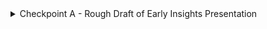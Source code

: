 <details><summary>Checkpoint A - Rough Draft of Early Insights Presentation</summary>
<p>

The team should have collected more data/processed more data and continued to perform a more thorough analysis. You will present your findings to the client at the Early Insights Meeting. 
This is a checkpoint to make sure you are prepared. 

Because there are two distinct project styles (city council vs client based), the requirements are slightly different in the content that needs to be included:

If you are assigned to a **client based project**, you will need to prepare the following:
1. Create a draft presentation using this template [Presentation Outlines](https://docs.google.com/document/d/1MpOHudOloqKpt5S81rGyYuurps9CeDJ7XlUi000L1cM/edit?usp=sharing)
2. Answer at least two more key questions since Deliverable 1
3. You will need to include:
   1. Any additional challenges you have encountered?
   2. What limitations have you encountered? 
   3. What assumptions have you had to make?
   4. What were the expected next steps, and did you follow them or did the scope change? 
   5. What are you planning to do to complete your project?

If you are assigned to a **city council project**, you will need to prepare the following:
1. The Base Project includes a rigid, set scope with a clear end deliverable. The questions to be answered, wanted visualizations and visualization answers, are clearly outlined for the student to complete. 
   1. Create a draft presentation using this template [Presentation Outlines](https://docs.google.com/document/d/1MpOHudOloqKpt5S81rGyYuurps9CeDJ7XlUi000L1cM/edit?usp=sharing) you will present the findings from the Base Project.
   2. Answer all the key questions on your project document.
2. The end of the presentation must include the team’s Extension     
  Project. This is the opportunity for students to be creative with additional data sets and sources that they believe will tell an interesting story. 
    1. The team should utilize this [template](https://docs.google.com/document/d/1EFkQJpOBXHbsJj7LdFNFHaMBzaAt69HARnmcam-slpU/edit? usp=sharing) for their proposal and incorporate it into their     presentation. This will be pitched directly to the client, and they will have to sign off on the idea. 


</p>
</details>